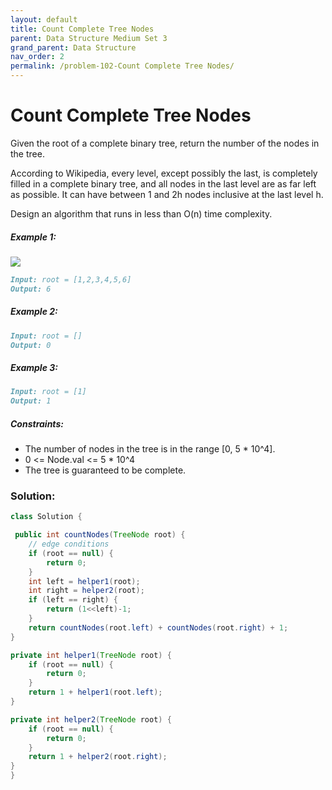 ```yaml
---
layout: default
title: Count Complete Tree Nodes
parent: Data Structure Medium Set 3
grand_parent: Data Structure
nav_order: 2
permalink: /problem-102-Count Complete Tree Nodes/
---
```

# Count Complete Tree Nodes
Given the root of a complete binary tree, return the number of the nodes in the tree.

According to Wikipedia, every level, except possibly the last, is completely filled in a complete binary tree, and all nodes in the last level are as far left as possible. It can have between 1 and 2h nodes inclusive at the last level h.

Design an algorithm that runs in less than O(n) time complexity.

##### Example 1:
![](../../assets/images/ds/complete.jpeg)
```markdown
Input: root = [1,2,3,4,5,6]
Output: 6
```
##### Example 2:
```markdown
Input: root = []
Output: 0
```
##### Example 3:
```markdown
Input: root = [1]
Output: 1
```
##### Constraints:
* The number of nodes in the tree is in the range [0, 5 * 10^4].
* 0 <= Node.val <= 5 * 10^4
* The tree is guaranteed to be complete.

### Solution:
```java
class Solution {

 public int countNodes(TreeNode root) {
	// edge conditions
	if (root == null) {
		return 0;
	}
	int left = helper1(root);
	int right = helper2(root);
	if (left == right) {
		return (1<<left)-1;
	}
	return countNodes(root.left) + countNodes(root.right) + 1;
}

private int helper1(TreeNode root) {
	if (root == null) {
		return 0;
	}
	return 1 + helper1(root.left);
}

private int helper2(TreeNode root) {
	if (root == null) {
		return 0;
	}
	return 1 + helper2(root.right);
}
}
```
